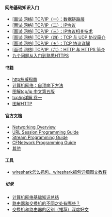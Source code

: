 

#### 网络基础知识入门
* [[面试∙网络] TCP/IP（一）：数据链路层](https://juejin.im/post/5a2ff1126fb9a04522077b44)
* [[面试∙网络] TCP/IP（二）：IP协议](https://juejin.im/post/5a2ff15ff265da431876b911)
* [[面试∙网络] TCP/IP（三）：IP协议相关技术](https://juejin.im/post/5a2ff1a16fb9a045211eaee4)
* [[面试∙网络] TCP/IP（四）：TCP 与 UDP 协议简介](https://juejin.im/post/5a2ff1f36fb9a04500030771)
* [[面试∙网络] TCP/IP（五）：TCP 协议详解](https://juejin.im/post/5a2ff232f265da43305e7133)
* [[面试∙网络] TCP/IP（六）：HTTP 与 HTTPS 简介](https://juejin.im/post/5a2ff27151882578da0dd817)
* [九个问题从入门到熟悉HTTPS](https://juejin.im/post/5a2ff29c6fb9a045132aac5a)


#### 书籍
* [http权威指南](http://pan.baidu.com/s/1ntmQbO1)
* [计算机网络：自顶向下方法](http://pan.baidu.com/s/1i3qw1nv)
* [图解tcp/ip 中文第五版](http://pan.baidu.com/s/1mgvaem8)
* [tcp/ip详解 卷一](http://pan.baidu.com/s/1sjma5Ut)
* [图解HTTP](http://pan.baidu.com/s/1sjE2nY9)


#### 官方文档
* [Networking Overview](https://developer.apple.com/library/content/documentation/NetworkingInternetWeb/Conceptual/NetworkingOverview/Introduction/Introduction.html#) 
* [URL Session Programming Guide](https://developer.apple.com/library/content/documentation/Cocoa/Conceptual/URLLoadingSystem/URLLoadingSystem.html#)
* [Stream Programming Guide](https://developer.apple.com/library/content/documentation/Cocoa/Conceptual/Streams/Streams.html)
* [CFNetwork Programming Guide](https://developer.apple.com/library/content/documentation/Networking/Conceptual/CFNetwork/Introduction/Introduction.html)
* [其他](https://developer.apple.com/library/content/navigation/#section=Topics&topic=Networking%2C%20Internet%2C%20%26amp%3B%20Web)


#### 工具
* [wireshark怎么抓包、wireshark抓包详细图文教程](http://blog.csdn.net/holandstone/article/details/47026213)

##### 记录
* [计算机网络基础知识总结](http://www.cnblogs.com/maybe2030/p/4781555.html)
* [路由器和交换机的不同之处有哪些？](https://www.zhihu.com/question/20465477)
* [交换机和路由器的区别（推荐）深度好文](http://net.zol.com.cn/640/6403251.html)


